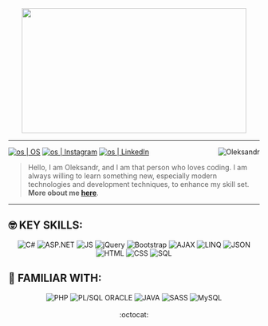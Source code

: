 <div align="center">
 <img src="https://github.com/OAleksandr/OleksandrShchegol/blob/main/images/os-icon.png" width="450" height="250">
</div>

<hr>

[<img alt="os | OS" src="https://img.shields.io/badge/oshchegol.dev-f2b738.svg?&style=for-the-badge&logo=circle&logoColor=fff" />][ossite]
[<img alt="os | Instagram" src="https://img.shields.io/badge/instagram-E4405F.svg?&style=for-the-badge&logo=instagram&logoColor=fff" />][instagram]
[<img alt="os | LinkedIn" src="https://img.shields.io/badge/linkedin-0077B5.svg?&style=for-the-badge&logo=linkedin&logoColor=fff" />][linkedin]
<img align="right" src="https://komarev.com/ghpvc/?username=OAleksandr&label=Profile%20Views%20&color=AC1F21&style=for-the-badge" alt="Oleksandr" />

[ossite]: https://www.oshchegol-dev.com/
[instagram]: https://www.instagram.com/oalexandr24/?hl=en
[linkedin]: https://www.linkedin.com/in/oleksandrshchegol/


> Hello, I am Oleksandr, and I am that person who loves coding. I am always willing to learn something new, especially modern technologies and development techniques, to enhance my skill set. 
> **More obout me [here](https://www.oshchegol-dev.com/about.html)**.

<hr>

## :nerd_face: KEY SKILLS:

<div align="center">
 <img alt="C#" src="https://img.shields.io/badge/csharp-8c34eb.svg?&style=for-the-badge&logo=csharp&logoColor=fff" />
 <img alt="ASP.NET" src="https://img.shields.io/badge/asp.net-8c34eb.svg?&style=for-the-badge&logo=dotnet&logoColor=fff" />
 <img alt="JS" src="https://img.shields.io/badge/javascript-ebcf34.svg?&style=for-the-badge&logo=javascript&logoColor=fff" />
 <img alt="jQuery" src="https://img.shields.io/badge/jquery-3483eb.svg?&style=for-the-badge&logo=jquery&logoColor=fff" />
 <img alt="Bootstrap" src="https://img.shields.io/badge/bootstrap-6f42c1.svg?&style=for-the-badge&logo=bootstrap&logoColor=fff" />
 <img alt="AJAX" src="https://img.shields.io/badge/ajax-54ba80.svg?&style=for-the-badge&logo=ajax&logoColor=fff" />
 <img alt="LINQ" src="https://img.shields.io/badge/linq-6a91d9.svg?&style=for-the-badge&logo=linq&logoColor=fff" />
 <img alt="JSON" src="https://img.shields.io/badge/json-6a91d9.svg?&style=for-the-badge&logo=json&logoColor=fff" />
 <img alt="HTML" src="https://img.shields.io/badge/html-6a91d9.svg?&style=for-the-badge&logo=html&logoColor=fff" />
 <img alt="CSS" src="https://img.shields.io/badge/css-6a91d9.svg?&style=for-the-badge&logo=css&logoColor=fff" />
 <img alt="SQL" src="https://img.shields.io/badge/sql-c1c4b7.svg?&style=for-the-badge&logo=sql&logoColor=fff" />
</div>

## :monocle_face: FAMILIAR WITH:

<div align="center">
 <img alt="PHP" src="https://img.shields.io/badge/php-8892bf.svg?&style=for-the-badge&logo=php&logoColor=fff" />
 <img alt="PL/SQL ORACLE" src="https://img.shields.io/badge/pl sql oracle-e55844.svg?&style=for-the-badge&logo=oracle&logoColor=fff" />
 <img alt="JAVA" src="https://img.shields.io/badge/java-ae0000.svg?&style=for-the-badge&logo=java&logoColor=fff" />
 <img alt="SASS" src="https://img.shields.io/badge/sass-cf649a.svg?&style=for-the-badge&logo=sass&logoColor=fff" />
 <img alt="MySQL" src="https://img.shields.io/badge/mysql-4479a1.svg?&style=for-the-badge&logo=mysql&logoColor=fff" />
</div>

<br/>

<div align="center">
  :octocat:
</div>


